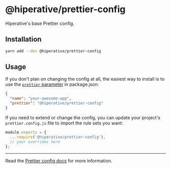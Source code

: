 # @hiperative/prettier-config

Hiperative's base Prettier config.

## Installation

```sh
yarn add --dev @hiperative/prettier-config
```

## Usage

If you don't plan on changing the config at all, the easiest way to install is
to use the
[`prettier` parameter](https://prettier.io/docs/en/configuration.html#sharing-configurations)
in package.json:

```json
{
  "name": "your-awesome-app",
  "prettier": "@hiperative/prettier-config"
}
```

If you need to extend or change the config, you can update your project's
`prettier.config.js` file to import the rule sets you want:

```js
module.exports = {
  ...require('@hiperative/prettier-config'),
  // your overrides here
};
```

---

Read the [Prettier config docs](https://prettier.io) for more information.
